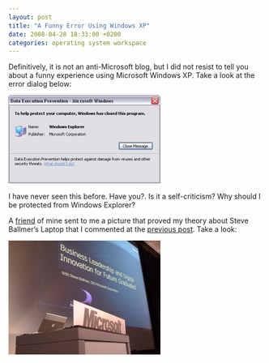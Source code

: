 ```yaml
---
layout: post
title: "A Funny Error Using Windows XP"
date: 2008-04-28 18:33:00 +0200
categories: operating system workspace
---
```


Definitively, it is not an anti-Microsoft blog, but I did not resist to tell you about a funny experience using Microsoft Windows XP. Take a look at the error dialog below:

![windows-xp-error-300x174.png](/images/posts/windows-xp-error-300x174.png)

I have never seen this before. Have you?. Is it a self-criticism? Why should I be protected from Windows Explorer?

A <a href="http://silveiraneto.net/">friend</a> of mine sent to me a picture that proved my theory about Steve Ballmer’s Laptop that I commented at the <a href="http://planexstrategy.blogspot.com/2008/04/day-when-steve-ballmer-visited-ucl.html">previous post</a>. Take a look:

![steve-ballmer-laptop-300x225.jpg](/images/posts/steve-ballmer-laptop-300x225.jpg)
